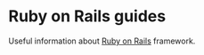 # Ruby on Rails guides

Useful information about [Ruby on Rails](https://rubyonrails.org/) framework.
